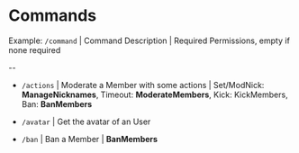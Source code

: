 # Commands
Example:
`/command` | Command Description | Required Permissions, empty if none required

--

- `/actions` | Moderate a Member with some actions | Set/ModNick: **ManageNicknames**, Timeout: **ModerateMembers**, Kick: KickMembers, Ban: **BanMembers**

- `/avatar` | Get the avatar of an User

- `/ban` | Ban a Member | **BanMembers**